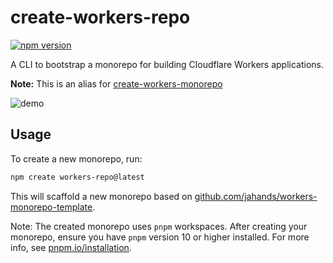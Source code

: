 # create-workers-repo

[![npm version](https://badge.fury.io/js/create-workers-repo.svg)](https://badge.fury.io/js/create-workers-repo)

A CLI to bootstrap a monorepo for building Cloudflare Workers applications.

**Note:** This is an alias for [create-workers-monorepo](https://npmjs.org/package/create-workers-monorepo)

![demo](https://monorepo.rocks/images/create-workers-monorepo-demo.gif)

## Usage

To create a new monorepo, run:

```bash
npm create workers-repo@latest
```

This will scaffold a new monorepo based on [github.com/jahands/workers-monorepo-template](https://github.com/jahands/workers-monorepo-template).

Note: The created monorepo uses `pnpm` workspaces. After creating your monorepo, ensure you have `pnpm` version 10 or higher installed.
For more info, see [pnpm.io/installation](https://pnpm.io/installation).
